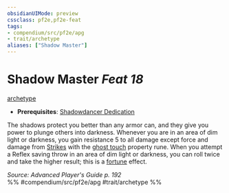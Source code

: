 ```yaml
---
obsidianUIMode: preview
cssclass: pf2e,pf2e-feat
tags:
- compendium/src/pf2e/apg
- trait/archetype
aliases: ["Shadow Master"]
---
```

# Shadow Master  *Feat 18*  
[archetype](../../rules/traits/archetype.md)  

- **Prerequisites**: [Shadowdancer Dedication](shadowdancer-dedication-apg.md)

The shadows protect you better than any armor can, and they give you power to plunge others into darkness. Whenever you are in an area of dim light or darkness, you gain resistance 5 to all damage except force and damage from [Strikes](../../rules/actions/strike.md) with the [ghost touch](../equipment/items/ghost-touch.md) property rune. When you attempt a Reflex saving throw in an area of dim light or darkness, you can roll twice and take the higher result; this is a [fortune](../../rules/traits/fortune.md) effect.

*Source: Advanced Player's Guide p. 192*  
%% #compendium/src/pf2e/apg #trait/archetype %%